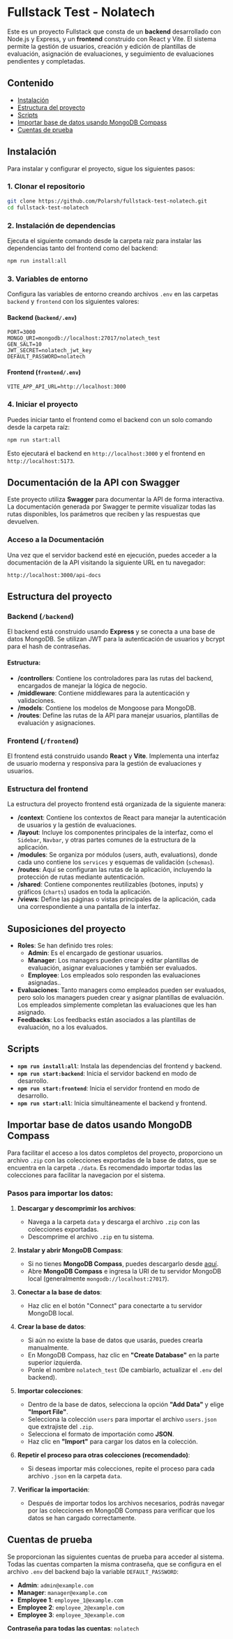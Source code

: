 # Fullstack Test - Nolatech

Este es un proyecto Fullstack que consta de un **backend** desarrollado con Node.js y Express, y un **frontend** construido con React y Vite. El sistema permite la gestión de usuarios, creación y edición de plantillas de evaluación, asignación de evaluaciones, y seguimiento de evaluaciones pendientes y completadas.

## Contenido

- [Instalación](#instalación)
- [Estructura del proyecto](#estructura-del-proyecto)
- [Scripts](#scripts)
- [Importar base de datos usando MongoDB Compass](#importar-base-de-datos-usando-mongodb-compass)
- [Cuentas de prueba](#cuentas-de-prueba)

## Instalación

Para instalar y configurar el proyecto, sigue los siguientes pasos:

### 1. Clonar el repositorio

```bash
git clone https://github.com/Polarsh/fullstack-test-nolatech.git
cd fullstack-test-nolatech
```

### 2. Instalación de dependencias

Ejecuta el siguiente comando desde la carpeta raíz para instalar las dependencias tanto del frontend como del backend:

```bash
npm run install:all
```

### 3. Variables de entorno

Configura las variables de entorno creando archivos `.env` en las carpetas `backend` y `frontend` con los siguientes valores:

#### Backend (`backend/.env`)

```
PORT=3000
MONGO_URI=mongodb://localhost:27017/nolatech_test
GEN_SALT=10
JWT_SECRET=nolatech_jwt_key
DEFAULT_PASSWORD=nolatech
```

#### Frontend (`frontend/.env`)

```
VITE_APP_API_URL=http://localhost:3000
```

### 4. Iniciar el proyecto

Puedes iniciar tanto el frontend como el backend con un solo comando desde la carpeta raíz:

```bash
npm run start:all
```

Esto ejecutará el backend en `http://localhost:3000` y el frontend en `http://localhost:5173`.

## Documentación de la API con Swagger

Este proyecto utiliza **Swagger** para documentar la API de forma interactiva. La documentación generada por Swagger te permite visualizar todas las rutas disponibles, los parámetros que reciben y las respuestas que devuelven.

### Acceso a la Documentación

Una vez que el servidor backend esté en ejecución, puedes acceder a la documentación de la API visitando la siguiente URL en tu navegador:

```
http://localhost:3000/api-docs
```

## Estructura del proyecto

### Backend (`/backend`)

El backend está construido usando **Express** y se conecta a una base de datos MongoDB. Se utilizan JWT para la autenticación de usuarios y bcrypt para el hash de contraseñas.

#### Estructura:

- **/controllers**: Contiene los controladores para las rutas del backend, encargados de manejar la lógica de negocio.
- **/middleware**: Contiene middlewares para la autenticación y validaciones.
- **/models**: Contiene los modelos de Mongoose para MongoDB.
- **/routes**: Define las rutas de la API para manejar usuarios, plantillas de evaluación y asignaciones.

### Frontend (`/frontend`)

El frontend está construido usando **React** y **Vite**. Implementa una interfaz de usuario moderna y responsiva para la gestión de evaluaciones y usuarios.

### Estructura del frontend

La estructura del proyecto frontend está organizada de la siguiente manera:

- **/context**: Contiene los contextos de React para manejar la autenticación de usuarios y la gestión de evaluaciones.
- **/layout**: Incluye los componentes principales de la interfaz, como el `Sidebar`, `Navbar`, y otras partes comunes de la estructura de la aplicación.
- **/modules**: Se organiza por módulos (users, auth, evaluations), donde cada uno contiene los `services` y esquemas de validación (`schemas`).
- **/routes**: Aquí se configuran las rutas de la aplicación, incluyendo la protección de rutas mediante autenticación.
- **/shared**: Contiene componentes reutilizables (botones, inputs) y gráficos (`charts`) usados en toda la aplicación.
- **/views**: Define las páginas o vistas principales de la aplicación, cada una correspondiente a una pantalla de la interfaz.

## Suposiciones del proyecto

- **Roles**: Se han definido tres roles:
  - **Admin**:  Es el encargado de gestionar usuarios.
  - **Manager**: Los managers pueden crear y editar plantillas de evaluación, asignar evaluaciones y también ser evaluados.
  - **Employee**: Los empleados solo responden las evaluaciones asignadas..
- **Evaluaciones**: Tanto managers como empleados pueden ser evaluados, pero solo los managers pueden crear y asignar plantillas de evaluación. Los empleados simplemente completan las evaluaciones que les han asignado.
- **Feedbacks**: Los feedbacks están asociados a las plantillas de evaluación, no a los evaluados.

## Scripts

- **`npm run install:all`**: Instala las dependencias del frontend y backend.
- **`npm run start:backend`**: Inicia el servidor backend en modo de desarrollo.
- **`npm run start:frontend`**: Inicia el servidor frontend en modo de desarrollo.
- **`npm run start:all`**: Inicia simultáneamente el backend y frontend.

## Importar base de datos usando MongoDB Compass

Para facilitar el acceso a los datos completos del proyecto, proporciono un archivo `.zip` con las colecciones exportadas de la base de datos, que se encuentra en la carpeta `./data`. Es recomendado importar todas las colecciones para facilitar la navegacion por el sistema.

### Pasos para importar los datos:

1. **Descargar y descomprimir los archivos**:
   - Navega a la carpeta `data` y descarga el archivo `.zip` con las colecciones exportadas.
   - Descomprime el archivo `.zip` en tu sistema.

2. **Instalar y abrir MongoDB Compass**:
   - Si no tienes **MongoDB Compass**, puedes descargarlo desde [aquí](https://www.mongodb.com/products/tools/compass).
   - Abre **MongoDB Compass** e ingresa la URI de tu servidor MongoDB local (generalmente `mongodb://localhost:27017`).

3. **Conectar a la base de datos**:
   - Haz clic en el botón "Connect" para conectarte a tu servidor MongoDB local.

4. **Crear la base de datos**:
   - Si aún no existe la base de datos que usarás, puedes crearla manualmente.
   - En MongoDB Compass, haz clic en **"Create Database"** en la parte superior izquierda.
   - Ponle el nombre `nolatech_test` (De cambiarlo, actualizar el `.env` del backend).

5. **Importar colecciones**:
   - Dentro de la base de datos, selecciona la opción **"Add Data"** y elige **"Import File"**.
   - Selecciona la colección `users` para importar el archivo `users.json` que extrajiste del `.zip`.
   - Selecciona el formato de importación como **JSON**.
   - Haz clic en **"Import"** para cargar los datos en la colección.

6. **Repetir el proceso para otras colecciones (recomendado)**:
   - Si deseas importar más colecciones, repite el proceso para cada archivo `.json` en la carpeta `data`.

7. **Verificar la importación**:
   - Después de importar todos los archivos necesarios, podrás navegar por las colecciones en MongoDB Compass para verificar que los datos se han cargado correctamente.

## Cuentas de prueba

Se proporcionan las siguientes cuentas de prueba para acceder al sistema. Todas las cuentas comparten la misma contraseña, que se configura en el archivo `.env` del backend bajo la variable `DEFAULT_PASSWORD`:

- **Admin**: `admin@example.com`
- **Manager**: `manager@example.com`
- **Employee 1**: `employee_1@example.com`
- **Employee 2**: `employee_2@example.com`
- **Employee 3**: `employee_3@example.com`

**Contraseña para todas las cuentas**: `nolatech`
